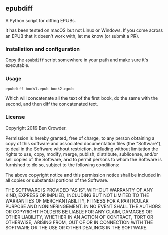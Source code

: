 ## epubdiff

A Python script for diffing EPUBs.

It has been tested on macOS but not Linux or Windows. If you come across an EPUB that it doesn't work with, let me know (or submit a PR).


### Installation and configuration

Copy the `epubdiff` script somewhere in your path and make sure it's executable.


### Usage

`epubdiff book1.epub book2.epub`

Which will concatenate all the text of the first book, do the same with the
second, and then diff the concatenated text.


### License

Copyright 2019 Ben Crowder.

Permission is hereby granted, free of charge, to any person obtaining a copy of this software and associated documentation files (the "Software"), to deal in the Software without restriction, including without limitation the rights to use, copy, modify, merge, publish, distribute, sublicense, and/or sell copies of the Software, and to permit persons to whom the Software is furnished to do so, subject to the following conditions:

The above copyright notice and this permission notice shall be included in all copies or substantial portions of the Software.

THE SOFTWARE IS PROVIDED "AS IS", WITHOUT WARRANTY OF ANY KIND, EXPRESS OR IMPLIED, INCLUDING BUT NOT LIMITED TO THE WARRANTIES OF MERCHANTABILITY, FITNESS FOR A PARTICULAR PURPOSE AND NONINFRINGEMENT. IN NO EVENT SHALL THE AUTHORS OR COPYRIGHT HOLDERS BE LIABLE FOR ANY CLAIM, DAMAGES OR OTHER LIABILITY, WHETHER IN AN ACTION OF CONTRACT, TORT OR OTHERWISE, ARISING FROM, OUT OF OR IN CONNECTION WITH THE SOFTWARE OR THE USE OR OTHER DEALINGS IN THE SOFTWARE.
